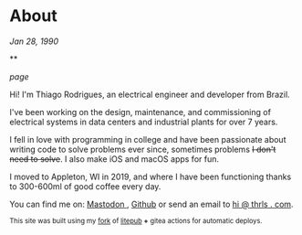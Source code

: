 # About

*Jan 28, 1990*

**

*page*

Hi! I'm Thiago Rodrigues, an electrical engineer and developer from Brazil.

I've been working on the design, maintenance, and commissioning of electrical systems in data centers and industrial plants for over 7 years. 

I fell in love with programming in college and have been passionate about writing code to solve problems ever since, sometimes problems ~~I don't need to solve~~. I also make iOS and macOS apps for fun.

I moved to Appleton, WI in 2019, and where I have been functioning thanks to 300-600ml of good coffee every day.

You can find me on:
<a href="https://mastodon.social/@thrls" rel="me nofollow">
Mastodon
</a>, <a href="https://github.com/thr-ls/" rel="me nofollow">Github</a> or send an email to [hi @ thrls . com](mailto:).

<small>This site was built using my [fork](https://github.com/mirovarga/litepub) of [litepub](https://github.com/mirovarga/litepub) **+**
gitea actions for automatic deploys.</small>